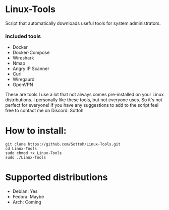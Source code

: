 # Linux-Tools
Script that automatically downloads useful tools for system administrators.

### included tools
- Docker
- Docker-Compose
- Wireshark
- Nmap
- Angry IP Scanner
- Curl
- Wiregaurd
- OpenVPN

These are tools I use a lot that not always comes pre-installed on your Linux distributions. 
I personally like these tools, but not everyone uses. So it's not perfect for everyone!
If you have any suggestions to add to the script feel free to contact me on Discord: Sottoh

# How to install:
```
git clone https://github.com/Sottoh/Linux-Tools.git
cd Linux-Tools
sudo chmod +x Linux-Tools
sudo ./Linux-Tools
```

# Supported distributions

- Debian: Yes
- Fedora: Maybe
- Arch: Coming
